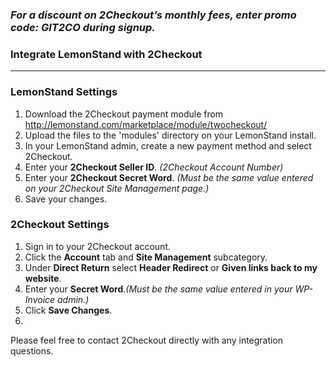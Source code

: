 ### _For a discount on 2Checkout’s monthly fees, enter promo code:  GIT2CO  during signup._

### Integrate LemonStand with 2Checkout
----------------------------------------

### LemonStand Settings

1. Download the 2Checkout payment module from http://lemonstand.com/marketplace/module/twocheckout/
2. Upload the files to the 'modules' directory on your LemonStand install.
3. In your LemonStand admin, create a new payment method and select 2Checkout.
4. Enter your **2Checkout Seller ID**. _(2Checkout Account Number)_ 
5. Enter your **2Checkout Secret Word**. _(Must be the same value entered on your 2Checkout Site Management page.)_
6. Save your changes.

### 2Checkout Settings

1. Sign in to your 2Checkout account. 
2. Click the **Account** tab and **Site Management** subcategory. 
3. Under **Direct Return** select **Header Redirect** or **Given links back to my website**.
4. Enter your **Secret Word**._(Must be the same value entered in your WP-Invoice admin.)_
5. Click **Save Changes**.
6. 

Please feel free to contact 2Checkout directly with any integration questions.